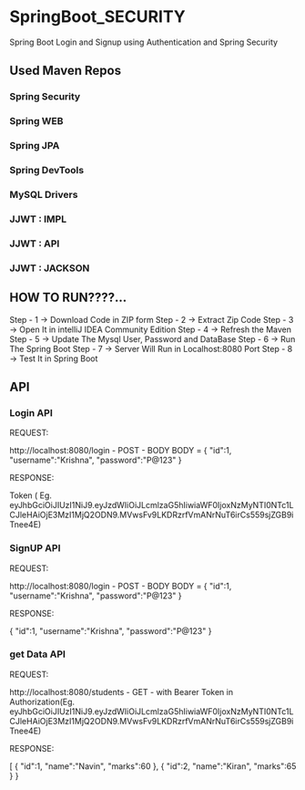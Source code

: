 # SpringBoot_SECURITY

Spring Boot Login and Signup using Authentication and Spring Security

## Used Maven Repos

### Spring Security
### Spring WEB
### Spring JPA
### Spring DevTools
### MySQL Drivers
### JJWT : IMPL
### JJWT : API
### JJWT : JACKSON


## HOW TO RUN????...

Step - 1 -> Download Code in ZIP form
Step - 2 -> Extract Zip Code
Step - 3 -> Open It in intelliJ IDEA Community Edition
Step - 4 -> Refresh the Maven
Step - 5 -> Update The Mysql User, Password and DataBase
Step - 6 -> Run The Spring Boot 
Step - 7 -> Server Will Run in Localhost:8080 Port
Step - 8 -> Test It in Spring Boot

## API

### Login API 

REQUEST:

 http://localhost:8080/login - POST - BODY
 BODY = {
    "id":1,
    "username":"Krishna",
    "password":"P@123"
}

RESPONSE:

Token ( Eg. eyJhbGciOiJIUzI1NiJ9.eyJzdWIiOiJLcmlzaG5hIiwiaWF0IjoxNzMyNTI0NTc1LCJleHAiOjE3MzI1MjQ2ODN9.MVwsFv9LKDRzrfVmANrNuT6irCs559sjZGB9iTnee4E)

### SignUP API 

REQUEST:

 http://localhost:8080/login - POST - BODY
 BODY = {
    "id":1,
    "username":"Krishna",
    "password":"P@123"
}

RESPONSE:

 {
    "id":1,
    "username":"Krishna",
    "password":"P@123"
}

### get Data API 

REQUEST:

 http://localhost:8080/students - GET - with Bearer Token in Authorization(Eg. eyJhbGciOiJIUzI1NiJ9.eyJzdWIiOiJLcmlzaG5hIiwiaWF0IjoxNzMyNTI0NTc1LCJleHAiOjE3MzI1MjQ2ODN9.MVwsFv9LKDRzrfVmANrNuT6irCs559sjZGB9iTnee4E)

 RESPONSE:

[
  {
    "id":1,
    "name":"Navin",
    "marks":60
  },
  {
    "id":2,
    "name":"Kiran",
    "marks":65
  }
}
